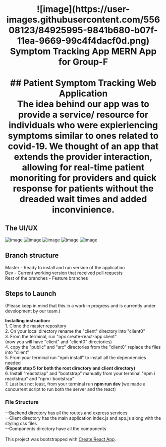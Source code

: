 <h1 align="center">
![image](https://user-images.githubusercontent.com/55608123/84925995-9841b680-b07f-11ea-9669-99c4f4dacf0d.png)  Symptom Tracking App
MERN App for Group-F <br  />
<br  />
## Patient Symptom Tracking Web Application <br  />
The idea behind our app was to provide a service/ resource for individuals who
were expieriencing symptoms similar to ones related to covid-19.  We thought of an app that extends
the provider interaction, allowing for real-time patient monoriting for providers and quick response for patients without
the dreaded wait times and added inconvinience.

## The UI/UX
![image](https://user-images.githubusercontent.com/55608123/84739172-05f6c100-af60-11ea-9194-0bd47746a038.png)
![image](https://user-images.githubusercontent.com/55608123/84739291-2e7ebb00-af60-11ea-8c67-c06c689921d6.png) 
![image](https://user-images.githubusercontent.com/55608123/84739505-9cc37d80-af60-11ea-8f0d-38c8da3b68db.png)
![image](https://user-images.githubusercontent.com/55608123/84739632-d0060c80-af60-11ea-9d5e-43ac104795f7.png)
![image](https://user-images.githubusercontent.com/55608123/84739704-fb88f700-af60-11ea-9fcc-4e1e74311bd1.png)

## Branch structure
Master - Ready to install and run version of the application <br  />
Dev - Current working version that received pull requests <br  />
Rest of the branches - Feature branches <br  />

## Steps to Launch 
(Please keep in mind that this in a work in progress and is currently under development by our team.)

<strong>Installing instruction: </strong> <br />
	1.  Clone the master repository<br />
	2.  On your local directory rename the "client" directory into "client0" <br />
	3.  From the terminal, run "npx create-react-app client" <br />
		(now you will have "client" and "client0" directories) <br />
	4.  copy the "public" and "src" directories from the "client0" replace the files into "client" <br />
	5.  From your terminal run "npm install" to install all the dependencies needed <br />
		<strong>(Repeat step 5 for both the root directory and client directory)</strong><br />
	6.  Install "reactstrap" and "bootstrap" manually from your terminal "npm i reactstrap" and "npm i bootstrap" <br />
	7.  Last but not least, from your terminal run <strong> npm run dev </strong> (we made a concurrent script to run both the server and the react) <br />

### File Structure
  --Backend directory has all the routes and express services<br />
  --Client directory has the main application index.js and app.js along with the styling css files<br />
  --Components directory have all the components <br />
<br />
This project was bootstrapped with [Create React App](https://github.com/facebook/create-react-app).
